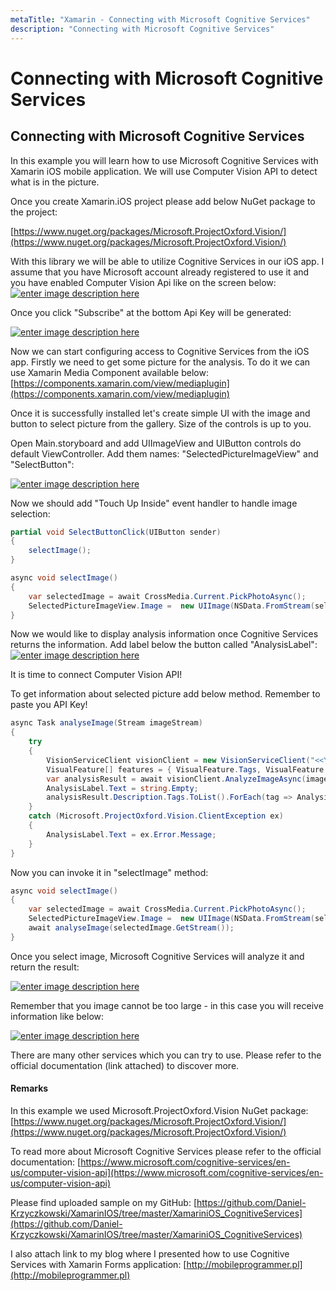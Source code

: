 ```yaml
---
metaTitle: "Xamarin - Connecting with Microsoft Cognitive Services"
description: "Connecting with Microsoft Cognitive Services"
---
```


# Connecting with Microsoft Cognitive Services



## Connecting with Microsoft Cognitive Services


In this example you will learn how to use Microsoft Cognitive Services with Xamarin iOS mobile application. We will use Computer Vision API to detect what is in the picture.

Once you create Xamarin.iOS project please add below NuGet package to the project:

[https://www.nuget.org/packages/Microsoft.ProjectOxford.Vision/](https://www.nuget.org/packages/Microsoft.ProjectOxford.Vision/)

With this library we will be able to utilize Cognitive Services in our iOS app.
I assume that you have Microsoft account already registered to use it and you have enabled Computer Vision Api like on the screen below:
[<img src="http://i.stack.imgur.com/UBcMp.png" alt="enter image description here" />](http://i.stack.imgur.com/UBcMp.png)

Once you click "Subscribe" at the bottom Api Key will be generated:

[<img src="http://i.stack.imgur.com/h9UV6.png" alt="enter image description here" />](http://i.stack.imgur.com/h9UV6.png)

Now we can start configuring access to Cognitive Services from the iOS app. Firstly we need to get some picture for the analysis. To do it we can use Xamarin Media Component available below:
[https://components.xamarin.com/view/mediaplugin](https://components.xamarin.com/view/mediaplugin)

Once it is successfully installed let's create simple UI with the image and button to select picture from the gallery. Size of the controls is up to you.

Open Main.storyboard and add UIImageView and UIButton controls do default ViewController. Add them names: "SelectedPictureImageView" and "SelectButton":

[<img src="http://i.stack.imgur.com/Qb2c5.png" alt="enter image description here" />](http://i.stack.imgur.com/Qb2c5.png)

Now we should add "Touch Up Inside" event handler to handle image selection:

```cs
partial void SelectButtonClick(UIButton sender)
{
    selectImage();
}

async void selectImage()
{
    var selectedImage = await CrossMedia.Current.PickPhotoAsync();
    SelectedPictureImageView.Image =  new UIImage(NSData.FromStream(selectedImage.GetStream()));
}

```

Now we would like to display analysis information once Cognitive Services returns the information. Add label below the button called "AnalysisLabel":
[<img src="http://i.stack.imgur.com/8nCjz.png" alt="enter image description here" />](http://i.stack.imgur.com/8nCjz.png)

It is time to connect Computer Vision API!

To get information about selected picture add below method. Remember to paste you API Key!

```cs
async Task analyseImage(Stream imageStream)
{
    try
    {
        VisionServiceClient visionClient = new VisionServiceClient("<<YOUR API KEY HERE>>");
        VisualFeature[] features = { VisualFeature.Tags, VisualFeature.Categories, VisualFeature.Description };
        var analysisResult = await visionClient.AnalyzeImageAsync(imageStream, features.ToList(), null);
        AnalysisLabel.Text = string.Empty;
        analysisResult.Description.Tags.ToList().ForEach(tag => AnalysisLabel.Text = AnalysisLabel.Text + tag + "\n");
    }
    catch (Microsoft.ProjectOxford.Vision.ClientException ex)
    {
        AnalysisLabel.Text = ex.Error.Message;
    }
}

```

Now you can invoke it in "selectImage" method:

```cs
async void selectImage()
{
    var selectedImage = await CrossMedia.Current.PickPhotoAsync();
    SelectedPictureImageView.Image =  new UIImage(NSData.FromStream(selectedImage.GetStream()));
    await analyseImage(selectedImage.GetStream());
}

```

Once you select image, Microsoft Cognitive Services will analyze it and return the result:

[<img src="http://i.stack.imgur.com/c1RHw.png" alt="enter image description here" />](http://i.stack.imgur.com/c1RHw.png)

Remember that you image cannot be too large - in this case you will receive information like below:

[<img src="http://i.stack.imgur.com/7ReZi.png" alt="enter image description here" />](http://i.stack.imgur.com/7ReZi.png)

There are many other services which you can try to use. Please refer to the official documentation (link attached) to discover more.



#### Remarks


In this example we used Microsoft.ProjectOxford.Vision NuGet package:
[https://www.nuget.org/packages/Microsoft.ProjectOxford.Vision/](https://www.nuget.org/packages/Microsoft.ProjectOxford.Vision/)

To read more about Microsoft Cognitive Services please refer to the official documentation:
[https://www.microsoft.com/cognitive-services/en-us/computer-vision-api](https://www.microsoft.com/cognitive-services/en-us/computer-vision-api)

Please find uploaded sample on my GitHub:
[https://github.com/Daniel-Krzyczkowski/XamarinIOS/tree/master/XamariniOS_CognitiveServices](https://github.com/Daniel-Krzyczkowski/XamarinIOS/tree/master/XamariniOS_CognitiveServices)

I also attach link to my blog where I presented how to use Cognitive Services with Xamarin Forms application:
[http://mobileprogrammer.pl](http://mobileprogrammer.pl)

